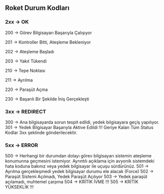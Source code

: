## Roket Durum Kodları
### 2xx -> OK
200 -> Görev Bilgisayarı Başarıyla Çalışıyor

201 -> Kontroller Bitti, Ateşleme Bekleniyor

202 -> Ateşleme Başladı

203 -> Yakıt Tükendi	

210 -> Tepe Noktası

211 -> Ayrılma

220 -> Paraşüt Açma

230 -> Başarılı Bir Şekilde İniş Gerçekleşti

### 3xx -> REDIRECT
300 -> Ana bilgisayarda sorun tespit edildi, yedek bilgisayara geçiş yapılıyor.
301 -> Yedek Bilgisayar Başarıyla Aktive Edildi
!!! Geriye Kalan Tüm Status Kodlar  3xx şeklinde gönderilecektir. 	

### 5xx -> ERROR
500 -> Herhangi bir durumdan dolayı görev bilgisayarı sistemin ateşleme konumunna geçmesini istemiyor. Ayrıntılı açıklama için avyonik sistemdeki hata koduna bakınız veya yedek bilgisayar ile uçuşu sürdürünüz.
501 -> Ayrılma gerçekleşmedi yedek bilgisayar durumu ele alacak (Force)
502 -> Paraşüt Sistemi Açılmadı, Yedek Paraşüt Açılıyor
503  -> Yedek paraşüt açılamadı, muhtemel çarpma
504 -> KRİTİK İVME !!!
505 -> KRİTİK YÜKSEKLİK !!!
